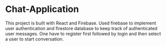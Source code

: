 # Chat-Application 

This project is built with React and  Firebase.
Used firebase to implement user authentication and firestore database to keep track of authenticated user messages.
One have to register first followed by login and then select a user to start conversation.

